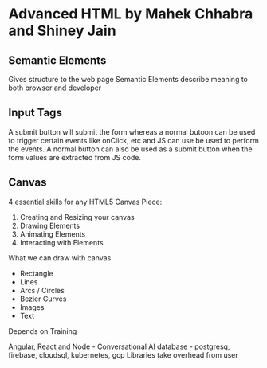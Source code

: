 # Advanced HTML by Mahek Chhabra and Shiney Jain
## Semantic Elements
Gives structure to the web page
Semantic Elements describe meaning to both browser and developer

## Input Tags
A submit button will submit the form whereas a normal butoon can be used to trigger certain events like onClick, etc and JS can use be used to perform the events. 
A normal button can also be used as a submit button when the form values are extracted from JS code.

## Canvas
 
4 essential skills for any HTML5 Canvas Piece:
1. Creating and Resizing your canvas
2. Drawing Elements
3. Animating Elements
4. Interacting with Elements

What we can draw with canvas
- Rectangle
- Lines
- Arcs / Circles
- Bezier Curves
- Images 
- Text

Depends on Training

Angular, React and Node - Conversational AI 
database - postgresq, firebase, cloudsql, kubernetes, gcp
Libraries take overhead from user